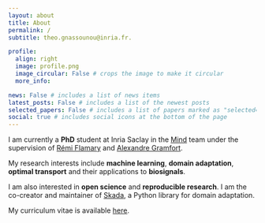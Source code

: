 ```yaml
---
layout: about
title: About
permalink: /
subtitle: theo.gnassounou@inria.fr.

profile:
  align: right
  image: profile.png
  image_circular: False # crops the image to make it circular
  more_info: 

news: False # includes a list of news items
latest_posts: False # includes a list of the newest posts
selected_papers: False # includes a list of papers marked as "selected={true}"
social: true # includes social icons at the bottom of the page
---
```


I am currently a **PhD** student at Inria Saclay in the [Mind](https://team.inria.fr/mind/) team under the supervision of [Rémi Flamary](https://remi.flamary.com/) and [Alexandre Gramfort](https://alexandre.gramfort.net/).

My research interests include **machine learning**, **domain adaptation**, **optimal transport** and their applications to **biosignals**. 

I am also interested in **open science** and **reproducible research**. I am the co-creator  and maintainer of [Skada](https://github.com/scikit-adaptation/skada), a Python library for domain adaptation.

My curriculum vitae is available [here](assets/pdfCV.pdf).
